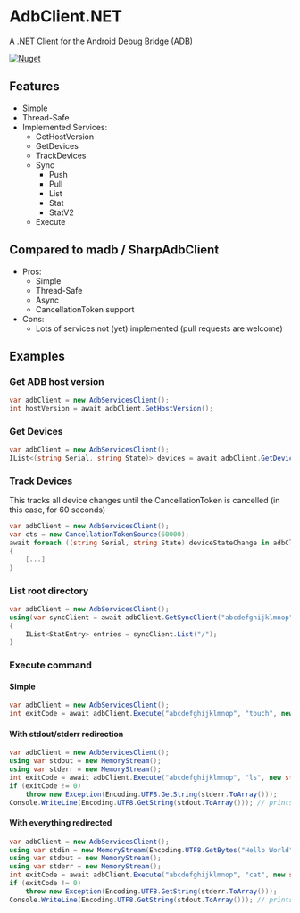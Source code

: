 # AdbClient.NET
A .NET Client for the Android Debug Bridge (ADB)

[![Nuget](https://img.shields.io/nuget/v/patagona.AdbClient)](https://www.nuget.org/packages/patagona.AdbClient/)

## Features

- Simple
- Thread-Safe
- Implemented Services:
    - GetHostVersion
    - GetDevices
    - TrackDevices
    - Sync
        - Push
        - Pull
        - List
        - Stat
        - StatV2
    - Execute

## Compared to madb / SharpAdbClient

- Pros:
    - Simple
    - Thread-Safe
    - Async
    - CancellationToken support
- Cons:
    - Lots of services not (yet) implemented (pull requests are welcome)

## Examples

### Get ADB host version
```csharp
var adbClient = new AdbServicesClient();
int hostVersion = await adbClient.GetHostVersion();
```

### Get Devices
```csharp
var adbClient = new AdbServicesClient();
IList<(string Serial, string State)> devices = await adbClient.GetDevices();
```

### Track Devices
This tracks all device changes until the CancellationToken is cancelled (in this case, for 60 seconds)
```csharp
var adbClient = new AdbServicesClient();
var cts = new CancellationTokenSource(60000);
await foreach ((string Serial, string State) deviceStateChange in adbClient.TrackDevices(cts.Token))
{
    [...]
}
```

### List root directory
```csharp
var adbClient = new AdbServicesClient();
using(var syncClient = await adbClient.GetSyncClient("abcdefghijklmnop"))
{
    IList<StatEntry> entries = syncClient.List("/");
}
```

### Execute command
#### Simple
```csharp
var adbClient = new AdbServicesClient();
int exitCode = await adbClient.Execute("abcdefghijklmnop", "touch", new string[] { "/storage/emulated/0/test.txt" }, null, null, null);
```

#### With stdout/stderr redirection
```csharp
var adbClient = new AdbServicesClient();
using var stdout = new MemoryStream();
using var stderr = new MemoryStream();
int exitCode = await adbClient.Execute("abcdefghijklmnop", "ls", new string[] { "-la", "/storage/emulated/0/test.txt" }, null, stdout, stderr);
if (exitCode != 0)
    throw new Exception(Encoding.UTF8.GetString(stderr.ToArray()));
Console.WriteLine(Encoding.UTF8.GetString(stdout.ToArray())); // prints directory listing
```

#### With everything redirected
```csharp
var adbClient = new AdbServicesClient();
using var stdin = new MemoryStream(Encoding.UTF8.GetBytes("Hello World"));
using var stdout = new MemoryStream();
using var stderr = new MemoryStream();
int exitCode = await adbClient.Execute("abcdefghijklmnop", "cat", new string[] {}, stdin, stdout, stderr);
if (exitCode != 0)
    throw new Exception(Encoding.UTF8.GetString(stderr.ToArray()));
Console.WriteLine(Encoding.UTF8.GetString(stdout.ToArray())); // prints "Hello World"
```